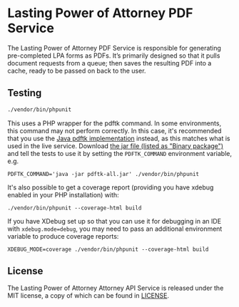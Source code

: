 
# Lasting Power of Attorney PDF Service

The Lasting Power of Attorney PDF Service is responsible for generating pre-completed LPA forms as PDFs. It’s primarily designed so that it pulls document requests from a queue; then saves the resulting PDF into a cache, ready to be passed on back to the user.

## Testing

```sh
./vendor/bin/phpunit
```

This uses a PHP wrapper for the pdftk command. In some environments, this command may not perform correctly. In this case, it's recommended that you use the [Java pdftk implementation](https://gitlab.com/pdftk-java/pdftk) instead, as this matches what is used in the live service. Download [the jar file (listed as "Binary package")](https://gitlab.com/pdftk-java/pdftk/-/releases) and tell the tests to use it by setting the `PDFTK_COMMAND` environment variable, e.g.

```
PDFTK_COMMAND='java -jar pdftk-all.jar' ./vendor/bin/phpunit
```

It's also possible to get a coverage report (providing you have xdebug enabled in your PHP installation) with:

```
./vendor/bin/phpunit --coverage-html build
```

If you have XDebug set up so that you can use it for debugging in an IDE with `xdebug.mode=debug`, you may need to pass an additional environment variable to produce coverage reports:

```
XDEBUG_MODE=coverage ./vendor/bin/phpunit --coverage-html build
```

## License

The Lasting Power of Attorney Attorney API Service is released under the MIT license, a copy of which can be found in [LICENSE](LICENSE).
